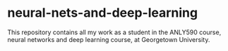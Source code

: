 # neural-nets-and-deep-learning
This repository contains all my work as a student in the ANLY590 course, neural networks and deep learning course, at Georgetown University.
